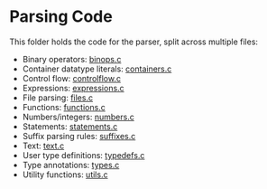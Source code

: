 # Parsing Code

This folder holds the code for the parser, split across multiple files:

- Binary operators: [binops.c](binops.c)
- Container datatype literals: [containers.c](containers.c)
- Control flow: [controlflow.c](controlflow.c)
- Expressions: [expressions.c](expressions.c)
- File parsing: [files.c](files.c)
- Functions: [functions.c](functions.c)
- Numbers/integers: [numbers.c](numbers.c)
- Statements: [statements.c](statements.c)
- Suffix parsing rules: [suffixes.c](suffixes.c)
- Text: [text.c](text.c)
- User type definitions: [typedefs.c](typedefs.c)
- Type annotations: [types.c](types.c)
- Utility functions: [utils.c](utils.c)
